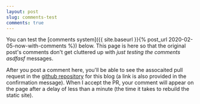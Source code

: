 ```yaml
---
layout: post
slug: comments-test
comments: true
---
```


You can test the [comments system]({{ site.baseurl }}{% post_url 2020-02-05-now-with-comments %}) below. This page is here so that the original post's comments don't get cluttered up with _just testing the comments asdfasf_ messages.

After you post a comment here, you'll be able to see the assocaited pull request in the [github repository](https://github.com/travisdowns/travisdowns.github.io/pulls) for this blog (a link is also provided in the confirmation message). When I accept the PR, your comment will appear on the page after a delay of less than a minute (the time it takes to rebuild the static site).
